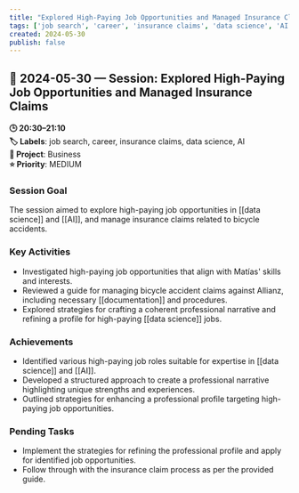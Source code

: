 ```yaml
---
title: "Explored High-Paying Job Opportunities and Managed Insurance Claims"
tags: ['job search', 'career', 'insurance claims', 'data science', 'AI']
created: 2024-05-30
publish: false
---
```


## 📅 2024-05-30 — Session: Explored High-Paying Job Opportunities and Managed Insurance Claims

**🕒 20:30–21:10**  
**🏷️ Labels**: job search, career, insurance claims, data science, AI  
**📂 Project**: Business  
**⭐ Priority**: MEDIUM  


### Session Goal
The session aimed to explore high-paying job opportunities in [[data science]] and [[AI]], and manage insurance claims related to bicycle accidents.

### Key Activities
- Investigated high-paying job opportunities that align with Matías' skills and interests.
- Reviewed a guide for managing bicycle accident claims against Allianz, including necessary [[documentation]] and procedures.
- Explored strategies for crafting a coherent professional narrative and refining a profile for high-paying [[data science]] jobs.

### Achievements
- Identified various high-paying job roles suitable for expertise in [[data science]] and [[AI]].
- Developed a structured approach to create a professional narrative highlighting unique strengths and experiences.
- Outlined strategies for enhancing a professional profile targeting high-paying job opportunities.

### Pending Tasks
- Implement the strategies for refining the professional profile and apply for identified job opportunities.
- Follow through with the insurance claim process as per the provided guide.
